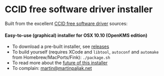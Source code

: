 CCID free software driver installer
===================================

Built from the excellent [CCID free software driver](http://pcsclite.alioth.debian.org/ccid.html) sources:

#### Easy-to-use (graphical) installer for OSX 10.10 (OpenKMS edition) ####
  * To download a pre-built installer, see [releases](https://github.com/martinpaljak/osx-ccid-installer/releases)
  * To build yourself (requires XCode and `libtool`, `autoconf` and `automake` from Homebrew/MacPorts/Fink): `./package.sh`
  * To read more about the [future of this installer](http://lists.musclecard.com/pipermail/muscle_lists.musclecard.com/2014-January/010027.html)
  * To complain: martin@martinpaljak.net
